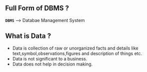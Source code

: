 ##  Full Form of DBMS ?
**`DBMS`** --> Databae Management System

## What is Data ?

- Data is collection of raw or unorganized facts and details like text,symbol,observations,figures and description of things etc.
- Data is not significant to a business.
- Data does not help in decision making.
